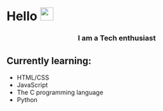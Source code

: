 # Hello <img src="https://user-images.githubusercontent.com/42378118/110234147-e3259600-7f4e-11eb-95be-0c4047144dea.gif" width="30">

<h3 align="center">I am a Tech enthusiast</h3>

## Currently learning:

- HTML/CSS
- JavaScript
- The C programming language
- Python
